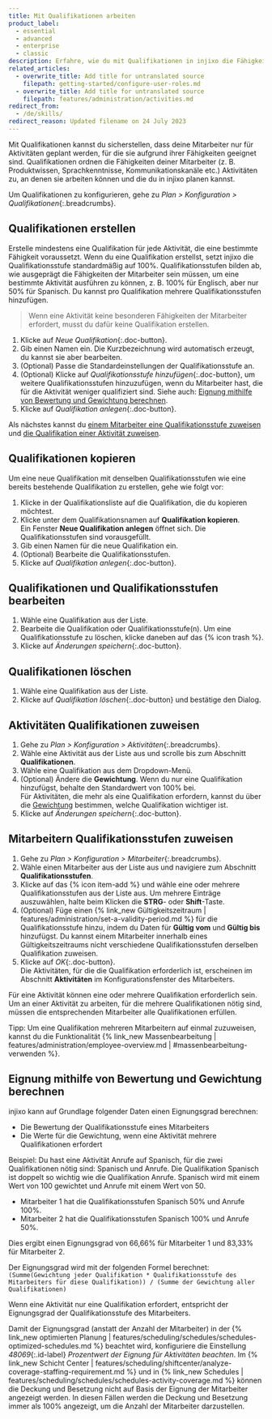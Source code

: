 ```yaml
---
title: Mit Qualifikationen arbeiten
product_label:
  - essential
  - advanced
  - enterprise
  - classic
description: Erfahre, wie du mit Qualifikationen in injixo die Fähigkeiten deiner Mitarbeiter abbilden kannst. Erstelle, bearbeite und lösche Qualifikationen und Qualifikationsstufen.
related_articles:
  - overwrite_title: Add title for untranslated source
    filepath: getting-started/configure-user-roles.md
  - overwrite_title: Add title for untranslated source
    filepath: features/administration/activities.md
redirect_from:
  - /de/skills/
redirect_reason: Updated filename on 24 July 2023
---
```


Mit Qualifikationen kannst du sicherstellen, dass deine Mitarbeiter nur für Aktivitäten geplant werden, für die sie aufgrund ihrer Fähigkeiten geeignet sind. Qualifikationen ordnen die Fähigkeiten deiner Mitarbeiter (z.&nbsp;B. Produktwissen, Sprachkenntnisse, Kommunikationskanäle etc.) Aktivitäten zu, an denen sie arbeiten können und die du in injixo planen kannst.

Um Qualifikationen zu konfigurieren, gehe zu _Plan > Konfiguration > Qualifikationen_{:.breadcrumbs}.

## Qualifikationen erstellen

Erstelle mindestens eine Qualifikation für jede Aktivität, die eine bestimmte Fähigkeit voraussetzt. Wenn du eine Qualifikation erstellst, setzt injixo die Qualifikationsstufe standardmäßig auf 100%. Qualifikationsstufen bilden ab, wie ausgeprägt die Fähigkeiten der Mitarbeiter sein müssen, um eine bestimmte Aktivität ausführen zu können, z.&nbsp;B. 100% für Englisch, aber nur 50% für Spanisch. Du kannst pro Qualifikation mehrere Qualifikationsstufen hinzufügen.

> Wenn eine Aktivität keine besonderen Fähigkeiten der Mitarbeiter erfordert, musst du dafür keine Qualifikation erstellen.

1. Klicke auf _Neue Qualifikation_{:.doc-button}.
2. Gib einen Namen ein.
   Die Kurzbezeichnung wird automatisch erzeugt, du kannst sie aber bearbeiten.
3. (Optional) Passe die Standardeinstellungen der Qualifikationsstufe an.
4. (Optional) Klicke auf _Qualifikationsstufe hinzufügen_{:.doc-button}, um weitere Qualifikationsstufen hinzuzufügen, wenn du Mitarbeiter hast, die für die Aktivität weniger qualifiziert sind. Siehe auch: [Eignung mithilfe von Bewertung und Gewichtung berechnen](#eignung-mithilfe-von-bewertung-und-gewichtung-berechnen).
5. Klicke auf _Qualifikation anlegen_{:.doc-button}.

Als nächstes kannst du [einem Mitarbeiter eine Qualifikationsstufe zuweisen](#mitarbeitern-qualifikationsstufen-zuweisen) und [die Qualifikation einer Aktivität zuweisen](#aktivitäten-qualifikationen-zuweisen).

## Qualifikationen kopieren

Um eine neue Qualifikation mit denselben Qualifikationsstufen wie eine bereits bestehende Qualifikation zu erstellen, gehe wie folgt vor:

1. Klicke in der Qualifikationsliste auf die Qualifikation, die du kopieren möchtest.
2. Klicke unter dem Qualifikationsnamen auf **Qualifikation kopieren**.  
   Ein Fenster **Neue Qualifikation anlegen** öffnet sich. Die Qualifikationsstufen sind vorausgefüllt.
3. Gib einen Namen für die neue Qualifikation ein.
4. (Optional) Bearbeite die Qualifikationsstufen.
5. Klicke auf _Qualifikation anlegen_{:.doc-button}.

## Qualifikationen und Qualifikationsstufen bearbeiten

1. Wähle eine Qualifikation aus der Liste.
2. Bearbeite die Qualifikation oder Qualifikationsstufe(n).
   Um eine Qualifikationsstufe zu löschen, klicke daneben auf das {% icon trash %}.
3. Klicke auf _Änderungen speichern_{:.doc-button}.

## Qualifikationen löschen

1. Wähle eine Qualifikation aus der Liste.
2. Klicke auf _Qualifikation löschen_{:.doc-button} und bestätige den Dialog.

## Aktivitäten Qualifikationen zuweisen

1. Gehe zu _Plan > Konfiguration > Aktivitäten_{:.breadcrumbs}.
2. Wähle eine Aktivität aus der Liste aus und scrolle bis zum Abschnitt **Qualifikationen**.
3. Wähle eine Qualifikation aus dem Dropdown-Menü.
4. (Optional) Ändere die **Gewichtung**. Wenn du nur eine Qualifikation hinzufügst, behalte den Standardwert von 100% bei.  
   Für Aktivitäten, die mehr als eine Qualifikation erfordern, kannst du über die [Gewichtung](#eignung-mithilfe-von-bewertung-und-gewichtung-berechnen) bestimmen, welche Qualifikation wichtiger ist.
5. Klicke auf _Änderungen speichern_{:.doc-button}.

## Mitarbeitern Qualifikationsstufen zuweisen

1. Gehe zu _Plan > Konfiguration > Mitarbeiter_{:.breadcrumbs}.
2. Wähle einen Mitarbeiter aus der Liste aus und navigiere zum Abschnitt **Qualifikationsstufen**.
3. Klicke auf das {% icon item-add %} und wähle eine oder mehrere Qualifikationsstufen aus der Liste aus.
   Um mehrere Einträge auszuwählen, halte beim Klicken die **STRG**- oder **Shift**-Taste.
4. (Optional) Füge einen {% link_new Gültigkeitszeitraum | features/administration/set-a-validity-period.md %} für die Qualifikationsstufe hinzu, indem du Daten für **Gültig vom** und **Gültig bis** hinzufügst.
   Du kannst einem Mitarbeiter innerhalb eines Gültigkeitszeitraums nicht verschiedene Qualifikationsstufen derselben Qualifikation zuweisen.
5. Klicke auf _OK_{:.doc-button}.  
   Die Aktivitäten, für die die Qualifikation erforderlich ist, erscheinen im Abschnitt **Aktivitäten** im Konfigurationsfenster des Mitarbeiters.

Für eine Aktivität können eine oder mehrere Qualifikation erforderlich sein. Um an einer Aktivität zu arbeiten, für die mehrere Qualifikationen nötig sind, müssen die entsprechenden Mitarbeiter alle Qualifikationen erfüllen.

Tipp: Um eine Qualifikation mehreren Mitarbeitern auf einmal zuzuweisen, kannst du die Funktionalität {% link_new Massenbearbeitung | features/administration/employee-overview.md | #massenbearbeitung-verwenden %}.

## Eignung mithilfe von Bewertung und Gewichtung berechnen

injixo kann auf Grundlage folgender Daten einen Eignungsgrad berechnen:

- Die Bewertung der Qualifikationsstufe eines Mitarbeiters
- Die Werte für die Gewichtung, wenn eine Aktivität mehrere Qualifikationen erfordert

Beispiel: Du hast eine Aktivität Anrufe auf Spanisch, für die zwei Qualifikationen nötig sind: Spanisch und Anrufe. Die Qualifikation Spanisch ist doppelt so wichtig wie die Qualifikation Anrufe. Spanisch wird mit einem Wert von 100 gewichtet und Anrufe mit einem Wert von 50.

- Mitarbeiter&nbsp;1 hat die Qualifikationsstufen Spanisch 50% und Anrufe 100%.
- Mitarbeiter&nbsp;2 hat die Qualifikationsstufen Spanisch 100% und Anrufe 50%.

Dies ergibt einen Eignungsgrad von 66,66% für Mitarbeiter&nbsp;1 und 83,33% für Mitarbeiter&nbsp;2.

Der Eignungsgrad wird mit der folgenden Formel berechnet: `(Summe(Gewichtung jeder Qualifikation * Qualifikationsstufe des Mitarbeiters für diese Qualifikation)) / (Summe der Gewichtung aller Qualifikationen)`

Wenn eine Aktivität nur eine Qualifikation erfordert, entspricht der Eignungsgrad der Qualifikationsstufe des Mitarbeiters.

Damit der Eignungsgrad (anstatt der Anzahl der Mitarbeiter) in der {% link_new optimierten Planung | features/scheduling/schedules/schedules-optimized-schedules.md %} beachtet wird, konfiguriere die Einstellung _48069_{:.id-label} _Prozentwert der Eignung für Aktivitäten beachten_. Im {% link_new Schicht Center | features/scheduling/shiftcenter/analyze-coverage-staffing-requirement.md %} und in {% link_new Schedules | features/scheduling/schedules/schedules-activity-coverage.md %} können die Deckung und Besetzung nicht auf Basis der Eignung der Mitarbeiter angezeigt werden. In diesen Fällen werden die Deckung und Besetzung immer als 100% angezeigt, um die Anzahl der Mitarbeiter darzustellen.

